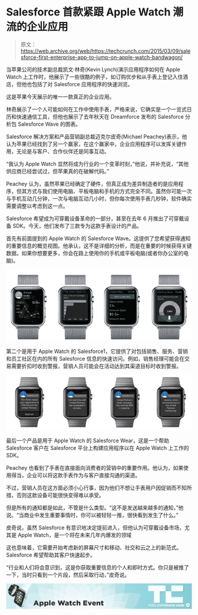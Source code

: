 # Salesforce 首款紧跟 Apple Watch 潮流的企业应用 

> 原文：<https://web.archive.org/web/https://techcrunch.com/2015/03/09/salesforce-first-enterprise-app-to-jump-on-apple-watch-bandwagon/>

当苹果公司的技术副总裁凯文·林奇(Kevin Lynch)演示应用程序如何在 Apple Watch 上工作时，他展示了一些很酷的例子，如订购优步和从手表上登记入住酒店，但他也包括了对 Salesforce 应用程序的快速浏览。

这是苹果今天展示的唯一一款真正的企业应用。

林奇展示了一个人可能如何在工作中使用手表，严格来说，它确实是一个一览式日历和快速通信工具，但他也展示了去年秋天在 Dreamforce 发布的 Salesforce 分析包 Salesforce Wave 的图表。

Salesforce 解决方案和产品营销副总裁迈克尔皮奇(Michael Peachey)表示，他认为苹果已经找到了另一个赢家，在这个赢家中，企业应用程序可以发挥关键作用，无论是与客户、合作伙伴还是同事互动。

“我认为 Apple Watch 显然将成为行业的一个变革时刻，”他说，并补充说，“其他供应商已经尝试过，但苹果真的在破解代码。”

Peachey 认为，虽然苹果已经确定了硬件，但真正成为差异制造者的是应用程序，但其方式与我们使用电脑、平板电脑和手机的方式完全不同。虽然你可能一次与手机互动几分钟，一次与电脑互动几小时，但你每次使用手表几秒钟，软件确实需要调整以考虑到这一点。

Salesforce 希望成为可穿戴设备革命的一部分，甚至在去年 6 月推出了可穿戴设备 SDK。今天，他们发布了三款专为这款手表设计的产品。

首先有前面提到的 Apple Watch 的 Salesforce Wave。这提供了您希望获得通知的重要信息的概览视图。他承认，这不是详细的分析，而是在重要的时候获得关键数据。如果你想要更多，你会在路上使用你的手机或平板电脑(或者你办公室的电脑)。

![Salesforce Wave on Apple Watch.](img/5d90b389ec5c32327c190f302801fcf5.png)

第二个是用于 Apple Watch 的 Salesforce1，它提供了对包括销售、服务、营销和员工社区在内的所有 Salesforce 信息的快速访问。例如，销售经理可能会在交易需要折扣时收到警报，营销人员可能会在活动达到其渠道目标时收到警报。

![Salesforce1 for apple watch](img/354642c961464ab762aea6e71d6776be.png)

最后一个产品是用于 Apple Watch 的 Salesforce Wear，这是一个帮助 Salesforce 客户在 Salesforce 平台上构建应用程序以在 Apple Watch 上工作的 SDK。

Peachey 也看到了手表在直接面向消费者的营销中的重要作用。他认为，如果使用得当，企业可以将这款手表作为与客户直接沟通的渠道。

不过，营销人员在这方面必须小心行事，因为他们不想让手表用户因促销而不知所措，否则这款设备可能很快变得难以承受。

但是所有的通知都是如此，不管是什么类型。“这不是发送越来越多的通知，”他说。“当商业中发生重要事情时，你可以被轻轻一推，很快看到发生了什么。”

皮奇说，虽然 Salesforce 有意识地决定提前进入，但他认为可穿戴设备市场，尤其是 Apple Watch，是一个将在未来几年内爆发的领域

这也意味着，它需要开始考虑新的屏幕尺寸和移动、社交和云之上的新范式。Salesforce 希望帮助其客户快速起步。

“行业和人们将会意识到，这是你获取重要信息的个人和即时方式。你只是被推了一下，当时只看到一个片段，然后采取行动，”皮奇说。

[![](img/bc0514b7c6efb66112a69bd83f42eed9.png)](https://web.archive.org/web/20230128115500/https://techcrunch.com/tag/watchlaunch/)